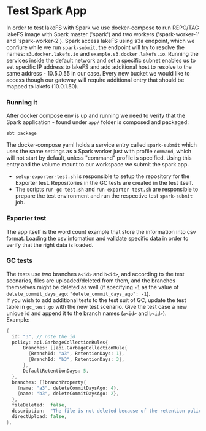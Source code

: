 # Test Spark App

In order to test lakeFS with Spark we use docker-compose to run REPO/TAG lakeFS image with Spark master ('spark') and two workers ('spark-worker-1' and 'spark-worker-2').
Spark access lakeFS using s3a endpoint, which we confiure while we run `spark-submit`, the endpoint will try to resolve the names: `s3.docker.lakefs.io` and `example.s3.docker.lakefs.io`.
Running the services inside the default network and set a specific subnet enables us to set specific IP address to lakeFS and add additional host to resolve to the same address - 10.5.0.55 in our case.
Every new bucket we would like to access though our gateway will require additional entry that should be mapped to lakefs (10.0.1.50).

### Running it

After docker compose env is up and running we need to verify that the Spark application - found under `app/` folder is composed and packaged:

```shell
sbt package
```

The docker-compose yaml holds a service entry called `spark-submit` which uses the same settings as a Spark worker just with profile `command`, which will not start by default, unless "command" profile is specified.
Using this entry and the volume mount to our workspace we submit the spark app.

- `setup-exporter-test.sh` is responsible to setup the repository for the Exporter test. Repositories in the GC tests are created in the test itself.
- The scripts `run-gc-test.sh` and `run-exporter-test.sh` are responsible to prepare the test environment and run the respective test `spark-submit` job.

### Exporter test

The app itself is the word count example that store the information into csv format.  Loading the csv infomation and validate specific data in order to verify that the right data is loaded.

### GC tests

The tests use two branches `a<id>` and `b<id>`, and according to the test scenarios, files are uploaded/deleted from them, and the branches themselves might be deleted as well (if specifying `-1` as the value of `delete_commit_days_ago`: `"delete_commit_days_ago": -1`).  
If you wish to add additional tests to the test suit of GC, update the test table in `gc_test.go` with the new test scenario. Give the test case a new unique id and append it to the branch names (`a<id>` and `b<id>`).  
Example:
```go
{
  id: "3", // note the id
  policy: api.GarbageCollectionRules{
      Branches: []api.GarbageCollectionRule{
        {BranchId: "a3", RetentionDays: 1},
        {BranchId: "b3", RetentionDays: 3},
	  },
      DefaultRetentionDays: 5,
  },
  branches: []branchProperty{
    {name: "a3", deleteCommitDaysAgo: 4},
	{name: "b3", deleteCommitDaysAgo: 2},
  },
  fileDeleted:  false,
  description:  "The file is not deleted because of the retention policy of the second branch",
  directUpload: false,
},
```